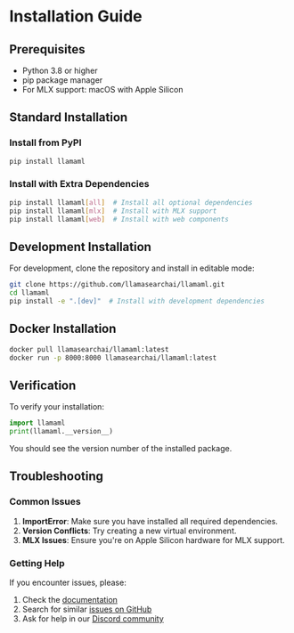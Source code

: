 # Installation Guide

## Prerequisites

- Python 3.8 or higher
- pip package manager
- For MLX support: macOS with Apple Silicon

## Standard Installation

### Install from PyPI

```bash
pip install llamaml
```

### Install with Extra Dependencies

```bash
pip install llamaml[all]  # Install all optional dependencies
pip install llamaml[mlx]  # Install with MLX support
pip install llamaml[web]  # Install with web components
```

## Development Installation

For development, clone the repository and install in editable mode:

```bash
git clone https://github.com/llamasearchai/llamaml.git
cd llamaml
pip install -e ".[dev]"  # Install with development dependencies
```

## Docker Installation

```bash
docker pull llamasearchai/llamaml:latest
docker run -p 8000:8000 llamasearchai/llamaml:latest
```

## Verification

To verify your installation:

```python
import llamaml
print(llamaml.__version__)
```

You should see the version number of the installed package.

## Troubleshooting

### Common Issues

1. **ImportError**: Make sure you have installed all required dependencies.
2. **Version Conflicts**: Try creating a new virtual environment.
3. **MLX Issues**: Ensure you're on Apple Silicon hardware for MLX support.

### Getting Help

If you encounter issues, please:

1. Check the [documentation](https://llamasearchai.github.io/llamaml/)
2. Search for similar [issues on GitHub](https://github.com/llamasearchai/llamaml/issues)
3. Ask for help in our [Discord community](https://discord.gg/llamasearch)
